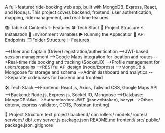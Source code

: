 A full-featured ride-booking web app, built with MongoDB, Express, React, and Node.js. This project covers backend, frontend, user authentication, mapping, ride management, and real-time features.

📚 Table of Contents
✨ Features
🛠 Tech Stack
📁 Project Structure
⚡ Installation
🔑 Environment Variables
▶️ Running the Application
🔌 API Endpoints
🗂 Folder Structure
✨ Features

-->User and Captain (Driver) registration/authentication
-->JWT-based session management
-->Google Maps integration for location and routes
-->Real-time ride booking and tracking (Socket.IO)
-->Profile management for users/captains
-->RESTful API design (Node/Express)
-->MongoDB & Mongoose for storage and schema
-->Admin dashboard and analytics 
-->Separate codebases for backend and frontend

🛠 Tech Stack
-->Frontend: React.js, Axios, Tailwind CSS, Google Maps API
-->Backend: Node.js, Express.js, Socket.IO, Mongoose
-->Database: MongoDB Atlas
-->Authentication: JWT (jsonwebtoken), bcrypt
-->Other: dotenv, express-validator, CORS, Postman (testing)

📁 Project Structure
text
project/
  backend/
    controllers/
    models/
    routes/
    services/
    db/
    .env
    server.js
    package.json
    README.md
  frontend/
    src/
    public/
    package.json
  .gitignore
